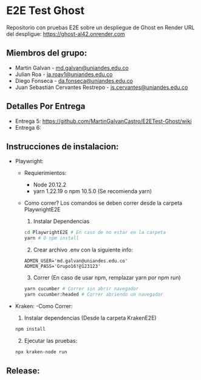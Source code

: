 # E2E Test Ghost

Repositorio con pruebas E2E sobre un despliegue de Ghost en Render
URL del despligue: https://ghost-al42.onrender.com

## Miembros del grupo:

- Martin Galvan - md.galvan@uniandes.edu.co
- Julian Roa - ja.roav1@uniandes.edu.co
- Diego Fonseca - da.fonseca@uniandes.edu.co
- Juan Sebastián Cervantes Restrepo - js.cervantes@uniandes.edu.co

## Detalles Por Entrega

- Entrega 5: https://github.com/MartinGalvanCastro/E2ETest-Ghost/wiki
- Entrega 6:

## Instrucciones de instalacion:

- Playwright:

  - Requierimientos:

    - Node 20.12.2
    - yarn 1.22.19 o npm 10.5.0 (Se recomienda yarn)

  - Como correr?
    Los comandos se deben correr desde la carpeta PlaywrightE2E

    1. Instalar Dependencias

    ```bash
    cd PlaywrightE2E # En caso de no estar en la carpeta
    yarn # O npm install
    ```

    2. Crear archivo .env con la siguiente info:

    ```
    ADMIN_USER='md.galvan@uniandes.edu.co'
    ADMIN_PASS='Grupo16!@123123'
    ```

    3. Correr (En caso de usar npm, remplazar yarn por npm run)

    ```bash
    yarn cucumber # Correr sin abrir navegador
    yarn cucumber:headed # Correr abriendo un navegador
    ```

- Kraken:
  -Como Correr:
  1. Instalar dependencias (Desde la carpeta KrakenE2E)
    ```bash
    npm install
    ```
  2. Ejecutar las pruebas:
    ```bash
    npx kraken-node run
    ```


## Release:
```
